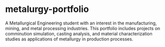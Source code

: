 # metalurgy-portfolio
A Metallurgical Engineering student with an interest in the manufacturing, mining, and metal processing industries. This portfolio includes projects on comminution simulation, casting analysis, and material characterization studies as applications of metallurgy in production processes.
